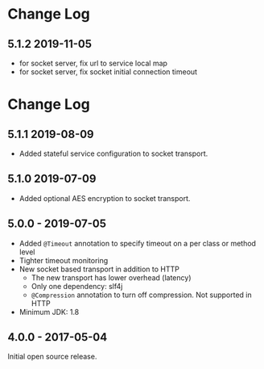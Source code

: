 # Change Log
## 5.1.2 2019-11-05
- for socket server, fix url to service local map
- for socket server, fix socket initial connection timeout

# Change Log
## 5.1.1 2019-08-09
- Added stateful service configuration to socket transport.

## 5.1.0 2019-07-09
- Added optional AES encryption to socket transport.

## 5.0.0 - 2019-07-05
- Added `@Timeout` annotation to specify timeout on a per class or method level
- Tighter timeout monitoring
- New socket based transport in addition to HTTP
    - The new transport has lower overhead (latency)
    - Only one dependency: slf4j
    - `@Compression` annotation to turn off compression. Not supported in HTTP
- Minimum JDK: 1.8

## 4.0.0 - 2017-05-04
Initial open source release.

